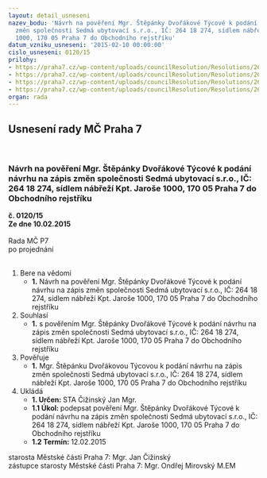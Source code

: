 ```yaml
---
layout: detail_usneseni
nazev_bodu: 'Návrh na pověření Mgr. Štěpánky Dvořákové Týcové k podání návrhu na zápis
  změn společnosti Sedmá ubytovací s.r.o., IČ: 264 18 274, sídlem nábřeží Kpt. Jaroše
  1000, 170 05 Praha 7 do Obchodního rejstříku'
datum_vzniku_usneseni: '2015-02-10 00:00:00'
cislo_usneseni: 0120/15
prilohy:
- https://praha7.cz/wp-content/uploads/councilResolution/Resolutions/26728/8-15-p1_d%c5%afvodov%c3%a1_zpr%c3%a1va.doc
- https://praha7.cz/wp-content/uploads/councilResolution/Resolutions/26728/8-15-p2_rm%c4%8d_%c4%8d.0030__jmenov%c3%a1n%c3%ad_jednatele_su.pdf
- https://praha7.cz/wp-content/uploads/councilResolution/Resolutions/26728/8-15-p3_rm%c4%8d_%c4%8d.0031_jmenov%c3%a1n%c3%ad_dozor%c4%8d%c3%ad_rady_su.pdf
- https://praha7.cz/wp-content/uploads/councilResolution/Resolutions/26728/8-15-pov%c4%9b%c5%99en%c3%ad_ved_op.doc
organ: rada
---
```

<div id="ucUsn_pList" class="usn">
	<span><h2>Usnesení rady MČ Praha 7 </h2>
<br></span><div class="standBody">
<span><h3>Návrh na pověření Mgr. Štěpánky Dvořákové Týcové k podání návrhu na zápis změn společnosti Sedmá ubytovací s.r.o., IČ: 264 18 274, sídlem nábřeží Kpt. Jaroše 1000, 170 05 Praha 7 do Obchodního rejstříku</h3></span><div class="center">
		<strong>č. 0120/15</strong><br>
	</div>
<div class="center">
		<strong>Ze dne 10.02.2015</strong><br><br>
	</div>Rada MČ P7<br> po projednání<br><br><ol>
<li>Bere na vědomí<ul><li>
<strong>1.</strong> Návrh na pověření Mgr. Štěpánky Dvořákové Týcové k podání návrhu na zápis změn společnosti Sedmá ubytovací s.r.o., IČ: 264 18 274, sídlem nábřeží  Kpt. Jaroše 1000, 170 05 Praha 7 do Obchodního rejstříku</li></ul>
</li>
<li>Souhlasí<ul><li>
<strong>1.</strong> s pověřením Mgr. Štěpánky Dvořákové Týcové k podání návrhu na zápis změn společnosti Sedmá ubytovací s.r.o., IČ: 264 18 274, sídlem nábřeží Kpt. Jaroše 1000, 170 05 Praha 7 do Obchodního rejstříku</li></ul>
</li>
<li>Pověřuje<ul><li>
<strong>1.</strong> Mgr. Štěpánku Dvořákovou Týcovou k podání návrhu na zápis změn společnosti Sedmá ubytovací s.r.o., IČ: 264 18 274, sídlem nábřeží Kpt. Jaroše 1000,  170 05 Praha 7 do Obchodního rejstříku</li></ul>
</li>
<li>Ukládá<ul>
<li>
<strong>1. Určen: </strong>STA Čižinský Jan Mgr.</li>
<li>
<strong>1.1 Úkol: </strong>podepsat  pověření Mgr. Štěpánky Dvořákové Týcové k podání návrhu na zápis změn společnosti Sedmá ubytovací s.r.o., IČ: 264 18 274, sídlem nábřeží Kpt. Jaroše 1000, 170 05 Praha 7 do Obchodního rejstříku  </li>
<li>
<strong>1.2 Termín: </strong>12.02.2015</li>
</ul>
</li>
</ol>starosta Městské části Praha 7: Mgr. Jan Čižinský<br>zástupce starosty Městské části Praha 7: Mgr. Ondřej Mirovský M.EM 
</div>
</div>